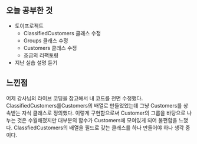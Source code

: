 ## 오늘 공부한 것

- 토이프로젝트 
    - ClassifiedCustomers 클래스 수정
    - Groups 클래스 수정
    - Customers 클래스 수정
    - 조금의 리팩토링
- 지난 실습 설명 듣기


## 느낀점

어제 강사님의 라이브 코딩을 참고해서 내 코드를 전면 수정했다.
ClassifiedCustomers를Customers의 배열로 만들었었는데 그냥 Customers를 상속받는 자식 클래스로 정의했다. 이렇게 구현함으로써 Customer의 그룹을 바탕으로 나누는 것은 수월해졌지만 대부분의 함수가 Customers에 모여있게 되어 불편함을 느꼈다. ClassfiedCustomers의 배열을 필드로 갖는 클래스를 하나 만들어야 하나 생각 중이다. 
